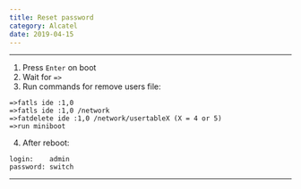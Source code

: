 ```yaml
---
title: Reset password
category: Alcatel
date: 2019-04-15
---
```


-----

1. Press `Enter` on boot
2. Wait for `=>`
3. Run commands for remove users file:
```
=>fatls ide :1,0
=>fatls ide :1,0 /network
=>fatdelete ide :1,0 /network/usertableX (X = 4 or 5)
=>run miniboot
```

4. After reboot:
```
login:    admin
password: switch
```

-----
